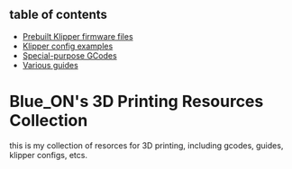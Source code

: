 ## table of contents
-   [Prebuilt Klipper firmware files](https://github.com/wb1016/3dp-resources/blob/main/prebuilts.md)
-   [Klipper config examples](https://github.com/wb1016/3dp-resources/tree/main/klipper-configs/klipper-configs)
-   [Special-purpose GCodes](https://github.com/wb1016/3dp-resources/blob/main/gcodes/readme.md)
-   [Various guides](https://github.com/wb1016/3dp-resources/blob/guides/readme.md)
# Blue_ON's 3D Printing Resources Collection
this is my collection of resorces for 3D printing, including gcodes, guides, klipper configs, etcs.
